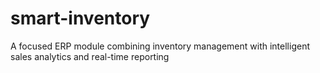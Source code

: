 # smart-inventory
A focused ERP module combining inventory management with intelligent sales analytics and real-time reporting
